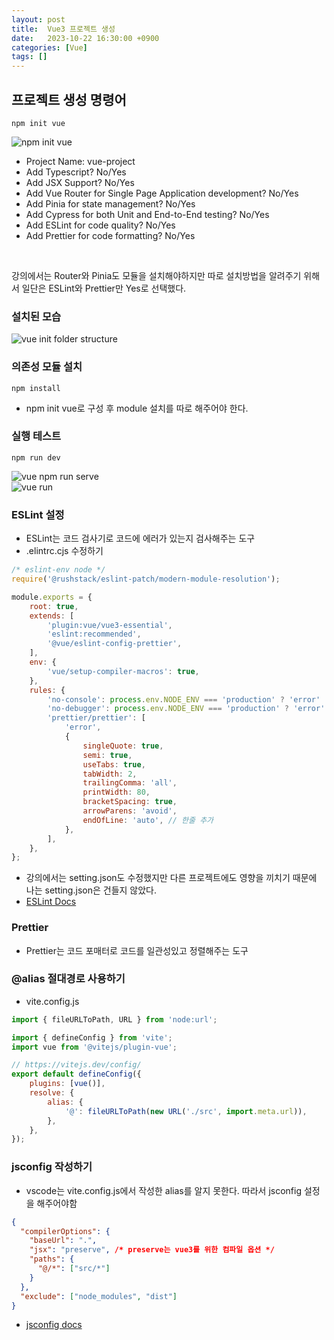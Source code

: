```yaml
---
layout: post
title:  Vue3 프로젝트 생성
date:   2023-10-22 16:30:00 +0900
categories: [Vue]
tags: []
---
```


## 프로젝트 생성 명령어
```shell
npm init vue
```

<div>
    <img src="/a6f5527f-15fe-4b5d-ab39-dd726a60d013.png" alt="npm init vue" >
</div>

- Project Name: vue-project 
- Add Typescript? No/Yes 
- Add JSX Support? No/Yes
- Add Vue Router for Single Page Application development? No/Yes 
- Add Pinia for state management? No/Yes
- Add Cypress for both Unit and End-to-End testing? No/Yes
- Add ESLint for code quality? No/Yes
- Add Prettier for code formatting? No/Yes
<br/>
<p>
강의에서는 Router와 Pinia도 모듈을 설치해야하지만 따로 설치방법을 알려주기 위해서 일단은 ESLint와 Prettier만 Yes로 선택했다.
</p>

### 설치된 모습
<img src="/9ddf8f7f-20f7-4ec9-8282-79df9f139eb8.png" alt="vue init folder structure" >

### 의존성 모듈 설치
```shell
npm install
```
- npm init vue로 구성 후 module 설치를 따로 해주어야 한다.

### 실행 테스트
```shell
npm run dev
```
<img src="/562079f4-2d38-4677-9a16-5a46775ee14f.png" alt="vue npm run serve" >

<div>
    <img src="/0a57acc3-a9aa-4e27-b882-384347cafaaf.png" alt="vue run" >
</div>

### ESLint 설정
- ESLint는 코드 검사기로 코드에 에러가 있는지 검사해주는 도구
- .elintrc.cjs 수정하기

```javascript
/* eslint-env node */
require('@rushstack/eslint-patch/modern-module-resolution');

module.exports = {
	root: true,
	extends: [
		'plugin:vue/vue3-essential',
		'eslint:recommended',
		'@vue/eslint-config-prettier',
	],
	env: {
		'vue/setup-compiler-macros': true,
	},
	rules: {
		'no-console': process.env.NODE_ENV === 'production' ? 'error' : 'off',
		'no-debugger': process.env.NODE_ENV === 'production' ? 'error' : 'off',
		'prettier/prettier': [
			'error',
			{
				singleQuote: true,
				semi: true,
				useTabs: true,
				tabWidth: 2,
				trailingComma: 'all',
				printWidth: 80,
				bracketSpacing: true,
				arrowParens: 'avoid',
				endOfLine: 'auto', // 한줄 추가
			},
		],
	},
};
```
- 강의에서는 setting.json도 수정했지만 다른 프로젝트에도 영향을 끼치기 때문에 나는 setting.json은 건들지 않았다.
- [ESLint Docs](https://eslint.org/docs/latest/)

### Prettier
- Prettier는 코드 포매터로 코드를 일관성있고 정렬해주는 도구

### @alias 절대경로 사용하기
- vite.config.js
```javascript
import { fileURLToPath, URL } from 'node:url';

import { defineConfig } from 'vite';
import vue from '@vitejs/plugin-vue';

// https://vitejs.dev/config/
export default defineConfig({
	plugins: [vue()],
	resolve: {
		alias: {
			'@': fileURLToPath(new URL('./src', import.meta.url)),
		},
	},
});
```

### jsconfig 작성하기																																																																																																																																			
- vscode는 vite.config.js에서 작성한 alias를 알지 못한다. 따라서 jsconfig 설정을 해주어야함
```json
{
  "compilerOptions": {
    "baseUrl": ".",
    "jsx": "preserve", /* preserve는 vue3를 위한 컴파일 옵션 */
    "paths": {
      "@/*": ["src/*"]
    }
  },
  "exclude": ["node_modules", "dist"]
}
```
- [jsconfig docs](https://code.visualstudio.com/docs/languages/jsconfig)